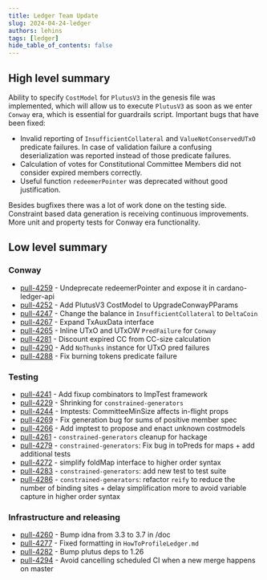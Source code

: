 ```yaml
---
title: Ledger Team Update
slug: 2024-04-24-ledger
authors: lehins
tags: [ledger]
hide_table_of_contents: false
---
```


## High level summary

Ability to specify `CostModel` for `PlutusV3` in the genesis file was implemented, which
will allow us to execute `PlutusV3` as soon as we enter `Conway` era, which is essential
for guardrails script. Important bugs that have been fixed:

* Invalid reporting of `InsufficientCollateral` and `ValueNotConservedUTxO` predicate
  failures. In case of validation failure a confusing deserialization was reported instead
  of those predicate failures.
* Calculation of votes for Constitutional Committee Members did not consider expired
  members correctly.
* Useful function `redeemerPointer` was deprecated without good justification.

Besides bugfixes there was a lot of work done on the testing side. Constraint based data
generation is receiving continuous improvements. More unit and property tests for Conway
era functionality.

## Low level summary

### Conway

* [pull-4259] - Undeprecate redeemerPointer and expose it in cardano-ledger-api
* [pull-4252] - Add PlutusV3 CostModel to UpgradeConwayPParams
* [pull-4247] - Change the balance in `InsufficientCollateral` to `DeltaCoin`
* [pull-4267] - Expand TxAuxData interface
* [pull-4265] - Inline UTxO and UTxOW `PredFailure` for `Conway`
* [pull-4281] - Discount expired CC from CC-size calculation
* [pull-4290] - Add `NoThunks` instance for UTxO pred failures
* [pull-4288] - Fix burning tokens predicate failure

### Testing

* [pull-4241] - Add fixup combinators to ImpTest framework
* [pull-4229] - Shrinking for `constrained-generators`
* [pull-4244] - Imptests: CommitteeMinSize affects in-flight props
* [pull-4269] - Fix generation bug for sums of positive member spec
* [pull-4266] - Add imptest to propose and enact unknown costmodels
* [pull-4261] - `constrained-generators` cleanup for hackage
* [pull-4279] - `constrained-generators`: Fix bug in toPreds for maps + add additional tests
* [pull-4272] - simplify foldMap interface to higher order syntax
* [pull-4283] - `constrained-generators`: add new test to test suite
* [pull-4286] - `constrained-generators`: refactor `reify` to reduce the number of binding sites + delay simplification more to avoid variable capture in higher order syntax

### Infrastructure and releasing

* [pull-4260] - Bump idna from 3.3 to 3.7 in /doc
* [pull-4277] - Fixed formatting in `HowToProfileLedger.md`
* [pull-4282] - Bump plutus deps to 1.26
* [pull-4294] - Avoid cancelling scheduled CI when a new merge happens on master

[pull-4241]: https://github.com/IntersectMBO/cardano-ledger/pull/4241
[pull-4229]: https://github.com/IntersectMBO/cardano-ledger/pull/4229
[pull-4260]: https://github.com/IntersectMBO/cardano-ledger/pull/4260
[pull-4259]: https://github.com/IntersectMBO/cardano-ledger/pull/4259
[pull-4247]: https://github.com/IntersectMBO/cardano-ledger/pull/4247
[pull-4244]: https://github.com/IntersectMBO/cardano-ledger/pull/4244
[pull-4252]: https://github.com/IntersectMBO/cardano-ledger/pull/4252
[pull-4269]: https://github.com/IntersectMBO/cardano-ledger/pull/4269
[pull-4267]: https://github.com/IntersectMBO/cardano-ledger/pull/4267
[pull-4266]: https://github.com/IntersectMBO/cardano-ledger/pull/4266
[pull-4261]: https://github.com/IntersectMBO/cardano-ledger/pull/4261
[pull-4265]: https://github.com/IntersectMBO/cardano-ledger/pull/4265
[pull-4279]: https://github.com/IntersectMBO/cardano-ledger/pull/4279
[pull-4272]: https://github.com/IntersectMBO/cardano-ledger/pull/4272
[pull-4277]: https://github.com/IntersectMBO/cardano-ledger/pull/4277
[pull-4283]: https://github.com/IntersectMBO/cardano-ledger/pull/4283
[pull-4286]: https://github.com/IntersectMBO/cardano-ledger/pull/4286
[pull-4281]: https://github.com/IntersectMBO/cardano-ledger/pull/4281
[pull-4290]: https://github.com/IntersectMBO/cardano-ledger/pull/4290
[pull-4282]: https://github.com/IntersectMBO/cardano-ledger/pull/4282
[pull-4294]: https://github.com/IntersectMBO/cardano-ledger/pull/4294
[pull-4288]: https://github.com/IntersectMBO/cardano-ledger/pull/4288
